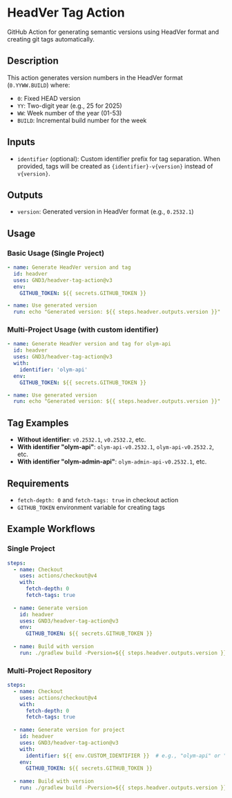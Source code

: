 # HeadVer Tag Action

GitHub Action for generating semantic versions using HeadVer format and creating git tags automatically.

## Description

This action generates version numbers in the HeadVer format (`0.YYWW.BUILD`) where:
- `0`: Fixed HEAD version
- `YY`: Two-digit year (e.g., 25 for 2025)
- `WW`: Week number of the year (01-53)
- `BUILD`: Incremental build number for the week

## Inputs

- `identifier` (optional): Custom identifier prefix for tag separation. When provided, tags will be created as `{identifier}-v{version}` instead of `v{version}`.

## Outputs

- `version`: Generated version in HeadVer format (e.g., `0.2532.1`)

## Usage

### Basic Usage (Single Project)
```yaml
- name: Generate HeadVer version and tag
  id: headver
  uses: GND3/headver-tag-action@v3
  env:
    GITHUB_TOKEN: ${{ secrets.GITHUB_TOKEN }}

- name: Use generated version
  run: echo "Generated version: ${{ steps.headver.outputs.version }}"
```

### Multi-Project Usage (with custom identifier)
```yaml
- name: Generate HeadVer version and tag for olym-api
  id: headver
  uses: GND3/headver-tag-action@v3
  with:
    identifier: 'olym-api'
  env:
    GITHUB_TOKEN: ${{ secrets.GITHUB_TOKEN }}

- name: Use generated version
  run: echo "Generated version: ${{ steps.headver.outputs.version }}"
```

## Tag Examples

- **Without identifier**: `v0.2532.1`, `v0.2532.2`, etc.
- **With identifier "olym-api"**: `olym-api-v0.2532.1`, `olym-api-v0.2532.2`, etc.
- **With identifier "olym-admin-api"**: `olym-admin-api-v0.2532.1`, etc.

## Requirements

- `fetch-depth: 0` and `fetch-tags: true` in checkout action
- `GITHUB_TOKEN` environment variable for creating tags

## Example Workflows

### Single Project
```yaml
steps:
  - name: Checkout
    uses: actions/checkout@v4
    with:
      fetch-depth: 0
      fetch-tags: true
      
  - name: Generate version
    id: headver
    uses: GND3/headver-tag-action@v3
    env:
      GITHUB_TOKEN: ${{ secrets.GITHUB_TOKEN }}
      
  - name: Build with version
    run: ./gradlew build -Pversion=${{ steps.headver.outputs.version }}
```

### Multi-Project Repository
```yaml
steps:
  - name: Checkout
    uses: actions/checkout@v4
    with:
      fetch-depth: 0
      fetch-tags: true
      
  - name: Generate version for project
    id: headver
    uses: GND3/headver-tag-action@v3
    with:
      identifier: ${{ env.CUSTOM_IDENTIFIER }}  # e.g., "olym-api" or "olym-admin-api"
    env:
      GITHUB_TOKEN: ${{ secrets.GITHUB_TOKEN }}
      
  - name: Build with version
    run: ./gradlew build -Pversion=${{ steps.headver.outputs.version }}
```